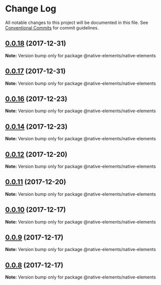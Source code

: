 # Change Log

All notable changes to this project will be documented in this file.
See [Conventional Commits](https://conventionalcommits.org) for commit guidelines.

<a name="0.0.18"></a>
## [0.0.18](https://github.com/equinusocio/native-elements/compare/@native-elements/native-elements@0.0.17...@native-elements/native-elements@0.0.18) (2017-12-31)




**Note:** Version bump only for package @native-elements/native-elements

<a name="0.0.17"></a>
## [0.0.17](https://github.com/equinusocio/native-elements/compare/@native-elements/native-elements@0.0.16...@native-elements/native-elements@0.0.17) (2017-12-31)




**Note:** Version bump only for package @native-elements/native-elements

<a name="0.0.16"></a>
## [0.0.16](https://github.com/equinusocio/native-elements/compare/@native-elements/native-elements@0.0.14...@native-elements/native-elements@0.0.16) (2017-12-23)




**Note:** Version bump only for package @native-elements/native-elements

<a name="0.0.14"></a>
## [0.0.14](https://github.com/equinusocio/native-elements/compare/@native-elements/native-elements@0.0.12...@native-elements/native-elements@0.0.14) (2017-12-23)




**Note:** Version bump only for package @native-elements/native-elements

<a name="0.0.12"></a>
## [0.0.12](https://github.com/equinusocio/native-elements/compare/@native-elements/native-elements@0.0.11...@native-elements/native-elements@0.0.12) (2017-12-20)




**Note:** Version bump only for package @native-elements/native-elements

<a name="0.0.11"></a>
## [0.0.11](https://github.com/equinusocio/native-elements/compare/@native-elements/native-elements@0.0.10...@native-elements/native-elements@0.0.11) (2017-12-20)




**Note:** Version bump only for package @native-elements/native-elements

<a name="0.0.10"></a>
## [0.0.10](https://github.com/equinusocio/native-elements/compare/@native-elements/native-elements@0.0.9...@native-elements/native-elements@0.0.10) (2017-12-17)




**Note:** Version bump only for package @native-elements/native-elements

<a name="0.0.9"></a>
## [0.0.9](https://github.com/equinusocio/native-elements/compare/@native-elements/native-elements@0.0.8...@native-elements/native-elements@0.0.9) (2017-12-17)




**Note:** Version bump only for package @native-elements/native-elements

<a name="0.0.8"></a>
## [0.0.8](https://github.com/equinusocio/native-elements/compare/@native-elements/native-elements@0.0.7...@native-elements/native-elements@0.0.8) (2017-12-17)




**Note:** Version bump only for package @native-elements/native-elements
